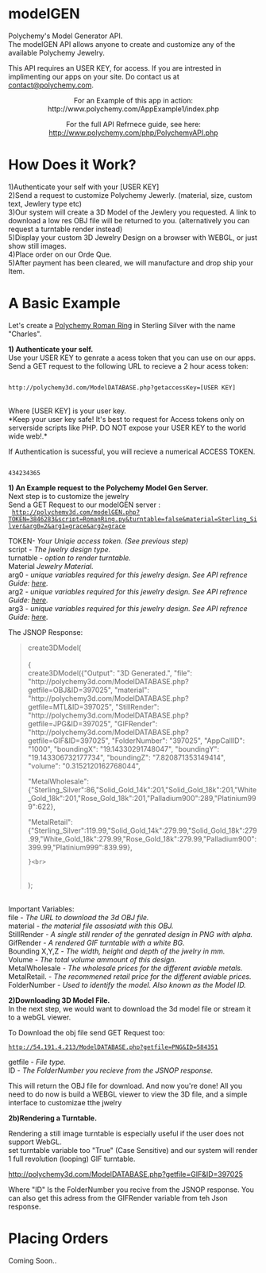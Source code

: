 <h1>modelGEN</h1>


Polychemy's Model Generator API. <br>
The modelGEN API allows anyone to create and customize any of the available Polychemy Jewelry.

This API requires an USER KEY, for access.
If you are intrested in implimenting our apps on your site. Do contact us at contact@polychemy.com.


<center>
For an Example of this app in action:<br>
http://www.polychemy.com/AppExample1/index.php

<p>

For the full API Refrnece guide, see here:<br>
http://www.polychemy.com/php/PolychemyAPI.php
</center>

<h1>How Does it Work?</h1>

1)Authenticate your self with your [USER KEY]<br>
2)Send a request to customize Polychemy Jewerly. (material, size, custom text, Jewlery type etc)<br>
3)Our system will create a 3D Model of the Jewlery you requested. A link to download a low res OBJ file will be returned to you. (alternatively you can request a turntable render instead)<br>
5)Display your custom 3D Jewelry Design on a browser with WEBGL, or just show still images.<br>
4)Place order on our Orde Que.<br>
5)After payment has been cleared, we will manufacture and drop ship your Item.<br>


<h1>A Basic Example</h1>

Let's create a <a href="http://www.polychemy.com/Jewelry.php?name=ROMANRING">Polychemy Roman Ring</a> in Sterling Silver with the name "Charles".<br>

<b>1) Authenticate your self.</b><br>
Use your USER KEY to genrate a acess token that you can use on our apps.<br>
Send a GET request to the following URL to recieve a 2 hour acess token:<br>
<p>
<code>
http://polychemy3d.com/ModelDATABASE.php?getaccessKey=[USER KEY]
</code>
<p>
<br>
Where [USER KEY] is your user key.<br>
*Keep your user key safe! It's best to request for Access tokens only on serverside scripts like PHP. DO NOT expose your USER KEY to the world wide web!.*
<p>
If Authentication is sucessful, you will recieve a numerical ACCESS TOKEN.
<p>
<code>
434234365
</code>
<p>

<b>1) An Example request to the Polychemy Model Gen Server.</b><br>
Next step is to customize the jewelry<br>
Send a GET Request to our modelGEN server :<br>
<code>
http://polychemy3d.com/modelGEN.php?TOKEN=3846283&script=RomanRing.py&turntable=false&material=Sterling_Silver&arg0=2&arg1=grace&arg2=grace
</code>
<p>
TOKEN- <em>Your Uniqie access token. (See previous step)</em><br>
script - <em>The jwelry design type.</em> <br>
turnatble - <em>option to render turntable.</em> <br>
Material <em>Jewelry Material.</em> <br>
arg0 - <em>unique variables required for this jewelry design. See API refrence Guide: <a href="http://www.polychemy.com/php/PolychemyAPI.php">here</a>.</em><br>
arg2 - <em>unique variables required for this jewelry design.  See API refrence Guide: <a href="http://www.polychemy.com/php/PolychemyAPI.php">here</a>.</em><br>
arg3 - <em>unique variables required for this jewelry design.  See API refrence Guide: <a href="http://www.polychemy.com/php/PolychemyAPI.php">here</a>.</em><br>

The JSNOP Response:<br>

<blockquote>
create3DModel(<br>
<br>
	{<br>
create3DModel({"Output": "3D Generated.",
"file": "http://polychemy3d.com/ModelDATABASE.php?getfile=OBJ&ID=397025", 
"material": "http://polychemy3d.com/ModelDATABASE.php?getfile=MTL&ID=397025", 
"StillRender": "http://polychemy3d.com/ModelDATABASE.php?getfile=JPG&ID=397025", 
"GIFRender": "http://polychemy3d.com/ModelDATABASE.php?getfile=GIF&ID=397025", 
"FolderNumber": "397025", 
"AppCallID": "1000", 
"boundingX": "19.14330291748047",
"boundingY": "19.143306732177734",
"boundingZ": "7.820871353149414",
"volume": "0.3152120162768044",

"MetalWholesale": {"Sterling_Silver":86,"Solid_Gold_14k":201,"Solid_Gold_18k":201,"White_Gold_18k":201,"Rose_Gold_18k":201,"Palladium900":289,"Platinium999":622}, 

"MetalRetail": {"Sterling_Silver":119.99,"Solid_Gold_14k":279.99,"Solid_Gold_18k":279.99,"White_Gold_18k":279.99,"Rose_Gold_18k":279.99,"Palladium900":399.99,"Platinium999":839.99}, 

	}<br>
<br>
);<br>
</blockquote>

<br>
Important Variables:<br>
file - <em>The URL to download the 3d OBJ file.</em><br>
material - <em>the material file assosiatd with this OBJ.</em><br>
StillRender - <em>A single still render of the genrated design in PNG with alpha.</em><br>
GifRender - <em>A rendered GIF turntable with a white BG.</em><br>
Bounding X,Y,Z - <em>The width, height and depth of the jwelry in mm.</em><br>
Volume - <em>The total volume ammount of this design.</em><br>
MetalWholesale - <em>The wholesale prices for the different aviable metals.</em><br>
MetalRetail. - <em>The recommened retail price for the different aviable prices.</em><br>
FolderNumber - <em>Used to identify the model. Also known as the Model ID.</em><p>

<b>2)Downloading 3D Model File.</b><br>
In the next step, we would want to download the 3d model file or stream it to a webGL viewer.<br>

To Download the obj file send GET Request too:<p>
<code>http://54.191.4.213/ModelDATABASE.php?getfile=PNG&ID=584351</code>
<p>
getfile - <em>File type.</em> <br>
ID - <em> The FolderNumber you recieve from the JSNOP response. </em>
<p>
This will return the OBJ file for download.
And now you're done! All you need to do now is build a WEBGL viewer to view the 3D file, and a simple interface to customizae tthe jwelry<br>
<p>
<b>2b)Rendering a Turntable.</b><br>

Rendering a still image turntable is especially useful if the user does not support WebGL.<br>
set turntable variable too "True" (Case Sensitive) and our system will render 1 full revolution (looping) GIF turntable.<br>

http://polychemy3d.com/ModelDATABASE.php?getfile=GIF&ID=397025

Where "ID" Is the FolderNumber you recive from the JSNOP response. You can also get this adress from the GIFRender variable from teh Json response.

<h1>Placing Orders</h1>

Coming Soon..
